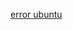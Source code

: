 [error ubuntu](https://learn.microsoft.com/ja-jp/windows/wsl/install-manual#step-4---download-the-linux-kernel-update-package)